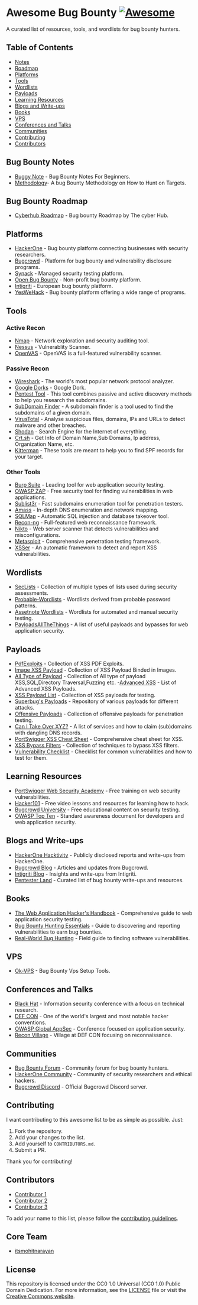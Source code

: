 # Awesome Bug Bounty [![Awesome](https://awesome.re/badge.svg)](https://awesome.re)
A curated list of resources, tools, and wordlists for bug bounty hunters.

## Table of Contents
- [Notes](#bug-bounty-notes)
- [Roadmap](#bug-bounty-roadmap)
- [Platforms](#platforms)
- [Tools](#tools)
- [Wordlists](#wordlists)
- [Payloads](#payloads)
- [Learning Resources](#learning-resources)
- [Blogs and Write-ups](#blogs-and-write-ups)
- [Books](#books)
- [VPS](#vps)
- [Conferences and Talks](#conferences-and-talks)
- [Communities](#communities)
- [Contributing](#contributing)
- [Contributors](#contributors)

## Bug Bounty Notes
- [Buggy Note](https://bit.ly/defronixBugBounty-buGGy) - Bug Bounty Notes For Beginners.
- [Methodology](https://kathan19.gitbook.io/howtohunt)- A bug Bounty Methodology on How to Hunt on Targets.

## Bug Bounty Roadmap
- [Cyberhub Roadmap](https://www.thecyberhub.org/roadmaps/bug-hunting) - Bug bounty Roadmap by The cyber Hub.

## Platforms
- [HackerOne](https://www.hackerone.com) - Bug bounty platform connecting businesses with security researchers.
- [Bugcrowd](https://www.bugcrowd.com) - Platform for bug bounty and vulnerability disclosure programs.
- [Synack](https://www.synack.com) - Managed security testing platform.
- [Open Bug Bounty](https://www.openbugbounty.org) - Non-profit bug bounty platform.
- [Intigriti](https://www.intigriti.com) - European bug bounty platform.
- [YesWeHack](https://www.yeswehack.com) - Bug bounty platform offering a wide range of programs.

## Tools

### Active Recon
- [Nmap](https://nmap.org) - Network exploration and security auditing tool.
- [Nessus](https://www.tenable.com/products/nessus) - Vulnerablity Scanner.
- [OpenVAS](https://www.openvas.org/) - OpenVAS is a full-featured vulnerability scanner.

### Passive Recon
- [Wireshark](https://www.wireshark.org/) - The world's most popular network protocol analyzer.
- [Google Dorks](https://www.google.com/) - Google Dork.
- [Pentest Tool](https://pentest-tools.com/information-gathering/find-subdomains-of-domain) - This tool combines passive and active discovery methods to help you research the subdomains.
- [SubDomain Finder](https://subdomainfinder.c99.nl/) - A subdomain finder is a tool used to find the subdomains of a given domain.
- [VirusTotal](https://www.virustotal.com/gui/) - Analyse suspicious files, domains, IPs and URLs to detect malware and other breaches.
- [Shodan](https://www.shodan.io/) - Search Engine for the Internet of everything.
- [Crt.sh](https://crt.sh/) - Get Info of Domain Name,Sub Domains, Ip address, Organization Name, etc.
- [Kitterman](https://www.kitterman.com/spf/validate.html) - These tools are meant to help you to find SPF records for your target.


### Other Tools
- [Burp Suite](https://portswigger.net/burp) - Leading tool for web application security testing.
- [OWASP ZAP](https://www.zaproxy.org) - Free security tool for finding vulnerabilities in web applications.
- [Sublist3r](https://github.com/aboul3la/Sublist3r) - Fast subdomains enumeration tool for penetration testers.
- [Amass](https://github.com/OWASP/Amass) - In-depth DNS enumeration and network mapping.
- [SQLMap](https://sqlmap.org) - Automatic SQL injection and database takeover tool.
- [Recon-ng](https://github.com/lanmaster53/recon-ng) - Full-featured web reconnaissance framework.
- [Nikto](https://cirt.net/Nikto2) - Web server scanner that detects vulnerabilities and misconfigurations.
- [Metasploit](https://www.metasploit.com) - Comprehensive penetration testing framework.
- [XSSer](https://github.com/epsylon/xsser) - An automatic framework to detect and report XSS vulnerabilities.

## Wordlists
- [SecLists](https://github.com/danielmiessler/SecLists) - Collection of multiple types of lists used during security assessments.
- [Probable-Wordlists](https://github.com/berzerk0/Probable-Wordlists) - Wordlists derived from probable password patterns.
- [Assetnote Wordlists](https://github.com/assetnote/wordlists) - Wordlists for automated and manual security testing.
- [PayloadsAllTheThings](https://github.com/swisskyrepo/PayloadsAllTheThings) - A list of useful payloads and bypasses for web application security.

## Payloads
- [PdfExploits](https://github.com/coffinxp/pdFExploits) - Collection of XSS PDF Exploits.
- [Image XSS Payload](https://github.com/coffinxp/img-payloads) - Collection of XSS Payload Binded in Images.
- [All Type of Payload](https://github.com/coffinxp/payloads) - Collection of All type of payload XSS,SQL,Directory Traversal,Fuzzing etc.
-[Advanced XSS](https://github.com/pgaijin66/XSS-Payloads) - List of Advanced XSS Payloads.
- [XSS Payload List](https://github.com/payloadbox/xss-payload-list) - Collection of XSS payloads for testing.
- [Superbug's Payloads](https://github.com/xsuperbug/payloads) - Repository of various payloads for different attacks.
- [Offensive Payloads](https://github.com/InfoSecWarrior/Offensive-Payloads) - Collection of offensive payloads for penetration testing.
- [Can I Take Over XYZ?](https://github.com/EdOverflow/can-i-take-over-xyz) - A list of services and how to claim (sub)domains with dangling DNS records.
- [PortSwigger XSS Cheat Sheet](https://portswigger.net/web-security/cross-site-scripting/cheat-sheet) - Comprehensive cheat sheet for XSS.
- [XSS Bypass Filters](https://github.com/Edr4/XSS-Bypass-Filters) - Collection of techniques to bypass XSS filters.
- [Vulnerability Checklist](https://github.com/InfoSecExplorer/Vulnerability-Checklist) - Checklist for common vulnerabilities and how to test for them.

## Learning Resources
- [PortSwigger Web Security Academy](https://portswigger.net/web-security) - Free training on web security vulnerabilities.
- [Hacker101](https://www.hacker101.com) - Free video lessons and resources for learning how to hack.
- [Bugcrowd University](https://www.bugcrowd.com/hackers/bugcrowd-university) - Free educational content on security testing.
- [OWASP Top Ten](https://owasp.org/www-project-top-ten/) - Standard awareness document for developers and web application security.

## Blogs and Write-ups
- [HackerOne Hacktivity](https://hackerone.com/hacktivity) - Publicly disclosed reports and write-ups from HackerOne.
- [Bugcrowd Blog](https://www.bugcrowd.com/blog) - Articles and updates from Bugcrowd.
- [Intigriti Blog](https://blog.intigriti.com) - Insights and write-ups from Intigriti.
- [Pentester Land](https://pentester.land) - Curated list of bug bounty write-ups and resources.

## Books
- [The Web Application Hacker's Handbook](https://www.amazon.com/Web-Application-Hackers-Handbook-Exploiting/dp/1118026470) - Comprehensive guide to web application security testing.
- [Bug Bounty Hunting Essentials](https://www.amazon.com/Bug-Bounty-Hunting-Essentials-vulnerabilities/dp/178862689X) - Guide to discovering and reporting vulnerabilities to earn bug bounties.
- [Real-World Bug Hunting](https://www.amazon.com/Real-World-Bug-Hunting-Security-Researchers/dp/1593278616) - Field guide to finding software vulnerabilities.

## VPS
- [Ok-VPS](https://github.com/mrco24/OK-VPS) - Bug Bounty Vps Setup Tools.

## Conferences and Talks
- [Black Hat](https://www.blackhat.com) - Information security conference with a focus on technical research.
- [DEF CON](https://www.defcon.org) - One of the world's largest and most notable hacker conventions.
- [OWASP Global AppSec](https://owasp.org/conferences/) - Conference focused on application security.
- [Recon Village](https://reconvillage.org) - Village at DEF CON focusing on reconnaissance.

## Communities
- [Bug Bounty Forum](https://forum.bugbountyforum.com) - Community forum for bug bounty hunters.
- [HackerOne Community](https://community.hackerone.com) - Community of security researchers and ethical hackers.
- [Bugcrowd Discord](https://discord.com/invite/bugcrowd) - Official Bugcrowd Discord server.

## Contributing
I want contributing to this awesome list to be as simple as possible. Just:
1. Fork the repository.
2. Add your changes to the list.
3. Add yourself to `CONTRIBUTORS.md`.
4. Submit a PR.

Thank you for contributing!

## Contributors
- [Contributor 1](https://github.com/contributor1)
- [Contributor 2](https://github.com/contributor2)
- [Contributor 3](https://github.com/contributor3)

To add your name to this list, please follow the [contributing guidelines](CONTRIBUTING.md).

## Core Team

- [itsmohitnarayan](https://github.com/itsmohitnarayan/)

## License
This repository is licensed under the CC0 1.0 Universal (CC0 1.0) Public Domain Dedication. For more information, see the [LICENSE](LICENSE) file or visit the [Creative Commons website](https://creativecommons.org/publicdomain/zero/1.0/legalcode).


